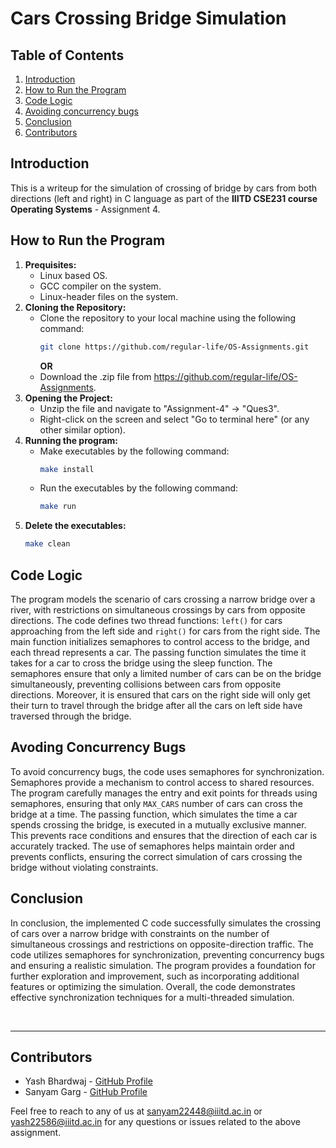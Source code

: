 # Cars Crossing Bridge Simulation

## Table of Contents
1. [Introduction](#introduction)
2. [How to Run the Program](#how-to-run-the-program)
3. [Code Logic](#code-logic)
4. [Avoiding concurrency bugs](#avoiding-concurrency-bugs)
5. [Conclusion](#conclusion)
6. [Contributors](#contributors)

## Introduction
This is a writeup for the simulation of crossing of bridge by cars from both directions (left and right) in C language as part of the **IIITD CSE231 course Operating Systems** - Assignment 4.

## How to Run the Program
1. **Prequisites:**
   - Linux based OS.
   - GCC compiler on the system.
   - Linux-header files on the system.
2. **Cloning the Repository:**
   - Clone the repository to your local machine using the following command:
     ```bash
     git clone https://github.com/regular-life/OS-Assignments.git
     ```
     **OR**
   - Download the .zip file from https://github.com/regular-life/OS-Assignments.
3. **Opening the Project:**
   - Unzip the file and navigate to "Assignment-4" -> "Ques3".
   - Right-click on the screen and select "Go to terminal here" (or any other similar option).
4. **Running the program:**
   - Make executables by the following command:
     ```bash
     make install
     ```
   - Run the executables by the following command:
     ```bash
     make run
     ```
5. **Delete the executables:**
   ```bash
   make clean
   ```

## Code Logic
The program models the scenario of cars crossing a narrow bridge over a river, with restrictions on simultaneous crossings by cars from opposite directions. The code defines two thread functions: `left()` for cars approaching from the left side and `right()` for cars from the right side. The main function initializes semaphores to control access to the bridge, and each thread represents a car. The passing function simulates the time it takes for a car to cross the bridge using the sleep function. The semaphores ensure that only a limited number of cars can be on the bridge simultaneously, preventing collisions between cars from opposite directions. Moreover, it is ensured that cars on the right side will only get their turn to travel through the bridge after all the cars on left side have traversed through the bridge.

## Avoding Concurrency Bugs
To avoid concurrency bugs, the code uses semaphores for synchronization. Semaphores provide a mechanism to control access to shared resources. The program carefully manages the entry and exit points for threads using semaphores, ensuring that only `MAX_CARS` number of cars can cross the bridge at a time. The passing function, which simulates the time a car spends crossing the bridge, is executed in a mutually exclusive manner. This prevents race conditions and ensures that the direction of each car is accurately tracked. The use of semaphores helps maintain order and prevents conflicts, ensuring the correct simulation of cars crossing the bridge without violating constraints.

## Conclusion
In conclusion, the implemented C code successfully simulates the crossing of cars over a narrow bridge with constraints on the number of simultaneous crossings and restrictions on opposite-direction traffic. The code utilizes semaphores for synchronization, preventing concurrency bugs and ensuring a realistic simulation. The program provides a foundation for further exploration and improvement, such as incorporating additional features or optimizing the simulation. Overall, the code demonstrates effective synchronization techniques for a multi-threaded simulation.


<br />

---
## Contributors
- Yash Bhardwaj - [GitHub Profile](https://github.com/regular-life)
- Sanyam Garg - [GitHub Profile](https://github.com/SanyamGarg12)

Feel free to reach to any of us at sanyam22448@iiitd.ac.in or yash22586@iiitd.ac.in for any questions or issues related to the above assignment.
